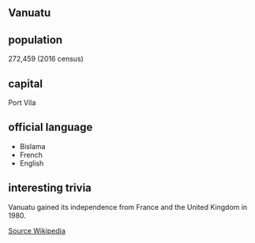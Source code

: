 ## Vanuatu

## population
272,459 (2016 census)

## capital
Port Vila
 
## official language

* Bislama
* French
* English

## interesting trivia
Vanuatu gained its independence from France and the United Kingdom in 1980.

[Source Wikipedia](https://en.wikipedia.org/wiki/Vanuatu)

